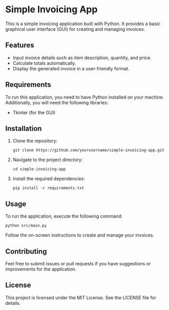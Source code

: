 # Simple Invoicing App

This is a simple invoicing application built with Python. It provides a basic graphical user interface (GUI) for creating and managing invoices.

## Features

- Input invoice details such as item description, quantity, and price.
- Calculate totals automatically.
- Display the generated invoice in a user-friendly format.

## Requirements

To run this application, you need to have Python installed on your machine. Additionally, you will need the following libraries:

- Tkinter (for the GUI)

## Installation

1. Clone the repository:
   ```
   git clone https://github.com/yourusername/simple-invoicing-app.git
   ```

2. Navigate to the project directory:
   ```
   cd simple-invoicing-app
   ```

3. Install the required dependencies:
   ```
   pip install -r requirements.txt
   ```

## Usage

To run the application, execute the following command:
```
python src/main.py
```

Follow the on-screen instructions to create and manage your invoices.

## Contributing

Feel free to submit issues or pull requests if you have suggestions or improvements for the application.

## License

This project is licensed under the MIT License. See the LICENSE file for details.